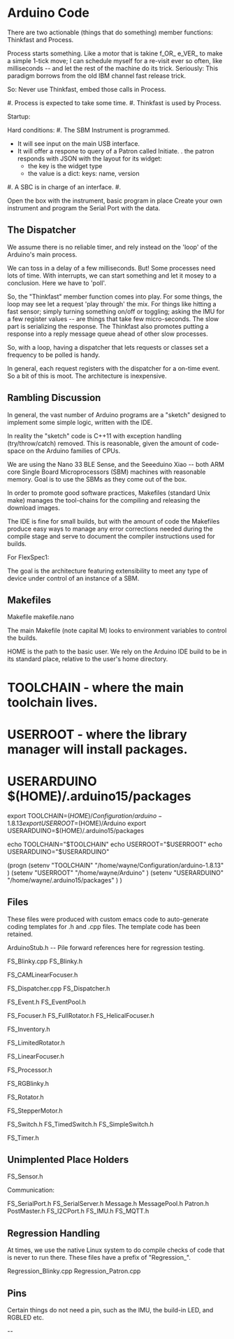 Arduino Code
============


There are two actionable (things that do something) member functions:
Thinkfast and Process.

Process starts something. Like a motor that is takine f_OR_  e_VER_
to make a simple 1-tick move; I can schedule myself for a re-visit
ever so often, like milliseconds -- and let the rest of the machine
do its trick. Seriously: This paradigm borrows from the old IBM channel
fast release trick.


So: Never use Thinkfast, embed those calls in Process.

#. Process is expected to take some time.
#. Thinkfast is used by Process.

Startup:

Hard conditions:
#. The SBM Instrument is programmed.
  - It will see input on the main USB interface.
  - It will offer a respone to query of a Patron called Initiate.
    . the patron responds with JSON with the layout for its widget:
      - the key is the widget type
      - the value is a dict:
         keys: name, version



#. A SBC is in charge of an interface.
#.


Open the box with the instrument, basic program in place
Create your own instrument and program the Serial Port
with the data.



The Dispatcher
--------------

We assume there is no reliable timer, and rely instead on the 
'loop' of the Arduino's main process.

We can toss in a delay of a few milliseconds. But! Some processes
need lots of time. With interrupts, we can start something and
let it mosey to a conclusion. Here we have to 'poll'. 

So, the "Thinkfast" member function comes into play. For
some things, the loop may see let a request 'play through'
the mix. For things like hitting a fast sensor; simply turning
something on/off or toggling; asking the IMU for a few register
values -- are things that take few micro-seconds. The slow
part is serializing the response. The Thinkfast also promotes
putting a response into a reply message queue ahead of other
slow processes.

So, with a loop, having a dispatcher that lets requests
or classes set a frequency to be polled is handy.

In general, each request registers with the dispatcher
for a on-time event. So a bit of this is moot. The architecture
is inexpensive.


Rambling Discussion
-------------------


In general, the vast number of Arduino programs are a "sketch"
designed to implement some simple logic, written with the IDE.

In reality the "sketch" code is C++11 with exception handling
(try/throw/catch) removed. This is reasonable, given the amount
of code-space on the Arduino families of CPUs.

We are using the Nano 33 BLE Sense, and the Seeeduino Xiao -- both ARM
core Single Board Microprocessors (SBM) machines with reasonable
memory. Goal is to use the SBMs as they come out of the box.

In order to promote good software practices, Makefiles (standard Unix make)
manages the tool-chains for the compiling and releasing the download images.

The IDE is fine for small builds, but with the amount of code the
Makefiles produce easy ways to manage any error corrections needed
during the compile stage and serve to document the compiler
instructions used for builds.

For FlexSpec1:

The goal is the architecture featuring extensibility to meet any type
of device under control of an instance of a SBM. 


Makefiles
---------

Makefile
makefile.nano

The main Makefile (note capital M) looks to environment variables
to control the builds.

HOME is the path to the basic user. We rely on the Arduino IDE build to
be in its standard place, relative to the user's home directory.

# TOOLCHAIN - where the main toolchain lives.
# USERROOT  - where the library manager will install packages.
# USERARDUINO $(HOME)/.arduino15/packages

export TOOLCHAIN=$(HOME)/Configuration/arduino-1.8.13
export USERROOT=$(HOME)/Arduino
export USERARDUINO=$(HOME)/.arduino15/packages

echo TOOLCHAIN="$TOOLCHAIN" 
echo USERROOT="$USERROOT" 
echo USERARDUINO="$USERARDUINO"

(progn
    (setenv "TOOLCHAIN"     "/home/wayne/Configuration/arduino-1.8.13"  )
    (setenv "USERROOT"      "/home/wayne/Arduino"  )
    (setenv "USERARDUINO"   "/home/wayne/.arduino15/packages"  )
)

Files
-----

These files were produced with custom emacs code to auto-generate coding
templates for .h and .cpp files. The template code has been retained.

ArduinoStub.h       -- Pile forward references here for regression testing.

FS_Blinky.cpp
FS_Blinky.h

FS_CAMLinearFocuser.h

FS_Dispatcher.cpp
FS_Dispatcher.h

FS_Event.h
FS_EventPool.h

FS_Focuser.h
FS_FullRotator.h
FS_HelicalFocuser.h

FS_Inventory.h

FS_LimitedRotator.h

FS_LinearFocuser.h

FS_Processor.h

FS_RGBlinky.h

FS_Rotator.h


FS_StepperMotor.h

FS_Switch.h
FS_TimedSwitch.h
FS_SimpleSwitch.h

FS_Timer.h

Unimplented Place Holders
-------------------------

FS_Sensor.h



Communication:

FS_SerialPort.h
FS_SerialServer.h
Message.h
MessagePool.h
Patron.h
PostMaster.h
FS_I2CPort.h
FS_IMU.h
FS_MQTT.h



Regression Handling
-------------------

At times, we use the native Linux system to do compile checks of code
that is never to run there. These files have a prefix of "Regression_".

Regression_Blinky.cpp
Regression_Patron.cpp

Pins
----

Certain things do not need a pin, such as the IMU, the build-in
LED, and RGBLED etc.


--



